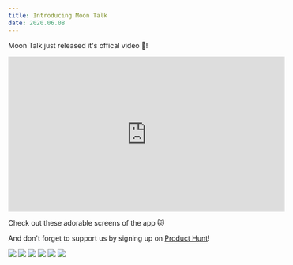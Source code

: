 ```yaml
---
title: Introducing Moon Talk
date: 2020.06.08
---
```


Moon Talk just released it's offical video 🚀!

<center>
<iframe width="560" height="315" src="https://www.youtube.com/embed/Rv8uobu25rc" frameborder="0" allow="accelerometer; autoplay; encrypted-media; gyroscope; picture-in-picture" allowfullscreen></iframe>
</center>

Check out these adorable screens of the app 😻

And don't forget to support us by signing up on [Product Hunt](https://www.producthunt.com/upcoming/moon-talk)!

![](2020.06.08_Introducing_Moon_Talk/Home.png)
![](2020.06.08_Introducing_Moon_Talk/Swipe_Snooze.png)
![](2020.06.08_Introducing_Moon_Talk/Swipe_Mute.png)
![](2020.06.08_Introducing_Moon_Talk/Swipe_Talk.png)
![](2020.06.08_Introducing_Moon_Talk/Direct_Talk.png)
![](2020.06.08_Introducing_Moon_Talk/Channel.png)
